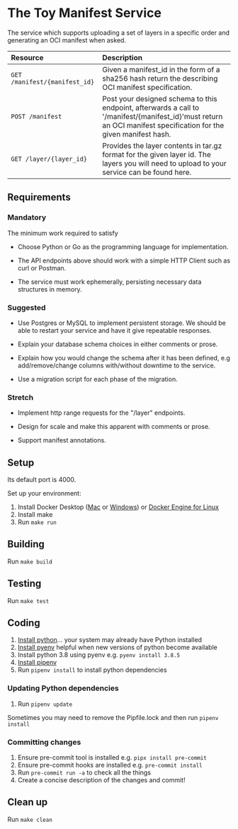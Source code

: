 # The Toy Manifest Service

The service which supports uploading a set of layers in a specific
order and generating an ​OCI manifest​ when asked.

| Resource | Description |
| :--------- | :------------- |
| `GET /manifest/{manifest_id}` | Given a manifest_id in the form of a sha256 hash return the describing OCI manifest specification. |
| `POST /manifest` | Post your designed schema to this endpoint, afterwards a call to '/manifest/{manifest_id}'must return an OCI manifest specification for the given manifest hash. |
| `GET /layer/{layer_id}` |  Provides the layer contents in tar.gz format for the given layer id. The layers you will need to upload to your service ​can be found here​. |

## Requirements

### Mandatory

The minimum work required to satisfy

   - Choose Python or Go as the programming language for implementation.

   - The API endpoints above should work with a simple HTTP Client such
   as curl or Postman.

   - The service must work ephemerally, persisting necessary data structures in memory.

### Suggested

   - Use Postgres or MySQL to implement persistent storage. We should be
     able to restart your service and have it give repeatable responses.
 
   - Explain your database schema choices in either comments or prose.
 
   - Explain how you would change the schema after it has been defined,
    e.g add/remove/change columns with/without downtime to the service.
 
   - Use a migration script for each phase of the migration.

### Stretch

   - Implement http range requests for the "/layer" endpoints.

   - Design for scale and make this apparent with comments or prose.

   - Support ​manifest annotations​.

## Setup

Its default port is 4000.

Set up your environment:

1. Install Docker Desktop ([Mac](https://docs.docker.com/docker-for-mac/install/) or [Windows](https://docs.docker.com/docker-for-windows/install-windows-home/)) or [Docker Engine for Linux](https://docs.docker.com/engine/install/#server)
1. Install make
1. Run `make run`

## Building

Run `make build`

## Testing

Run `make test`

## Coding 

1. [Install python](https://www.python.org/downloads/)... your system
   may already have Python installed
1. [Install pyenv](https://github.com/pyenv/pyenv) helpful when new
   versions of python become available
1. Install python 3.8 using pyenv e.g. `pyenv install 3.8.5`
1. [Install pipenv](https://pipenv.pypa.io/en/latest/install/)
1. Run `pipenv install` to install python dependencies


### Updating Python dependencies

1. Run `pipenv update`

Sometimes you may need to remove the Pipfile.lock and then run `pipenv install`

### Committing changes

1. Ensure pre-commit tool is installed e.g. `pipx install pre-commit`
1. Ensure pre-commit hooks are installed e.g. `pre-commit install`
1. Run `pre-commit run -a` to check all the things
1. Create a concise description of the changes and commit!

## Clean up

Run `make clean`
